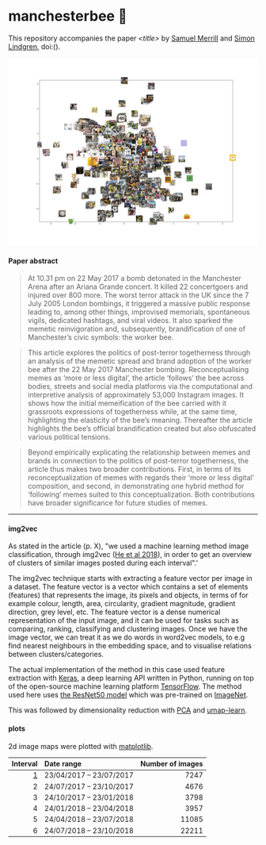# manchesterbee 🐝

This repository accompanies the paper *\<title>* by [Samuel Merrill](https://) and [Simon Lindgren](https://), doi:().

![alt text](imagemaps/mcb_all.png)

#### Paper abstract
> At 10.31 pm on 22 May 2017 a bomb detonated in the Manchester Arena after an Ariana Grande concert. It killed 22 concertgoers and injured over 800 more. The worst terror attack in the UK since the 7 July 2005 London bombings, it triggered a massive public response leading to, among other things, improvised memorials, spontaneous vigils, dedicated hashtags, and viral videos. It also sparked the memetic reinvigoration and, subsequently, brandification of one of Manchester’s civic symbols: the worker bee. 

> This article explores the politics of post-terror togetherness through an analysis of the memetic spread and brand adoption of the worker bee after the 22 May 2017 Manchester bombing. Reconceptualising memes as ‘more or less digital’, the article ‘follows’ the bee across bodies, streets and social media platforms via the computational and interpretive analysis of approximately 53,000 Instagram images. It shows how the initial memeification of the bee carried with it grassroots expressions of togetherness while, at the same time, highlighting the elasticity of the bee’s meaning. Thereafter the article highlights the bee’s official brandification created but also obfuscated various political tensions. 

> Beyond empirically explicating the relationship between memes and brands in connection to the politics of post-terror togetherness, the article thus makes two broader contributions. First, in terms of its reconceptualization of memes with regards their ‘more or less digital’ composition, and second, in demonstrating one hybrid method for ‘following’ memes suited to this conceptualization. Both contributions have broader significance for future studies of memes. 

----

#### img2vec
As stated in the article (p. X), "we used a machine learning method image classification, through img2vec ([He et al 2018](https://link.springer.com/chapter/10.1007/978-981-13-2203-7_16)), in order to get an overview of clusters of similar images posted during each interval".'

The img2vec technique starts with extracting a feature vector per image in a dataset. The feature vector is a vector which contains a set of elements (features) that represents the image, its pixels and objects, in terms of for example colour, length, area, circularity, gradient magnitude, gradient direction, grey level, etc. The feature vector is a dense numerical representation of the input image, and it can be used for tasks such as comparing, ranking, classifying and clustering images. Once we have the image vector, we can treat it as we do words in word2vec models, to e.g find nearest neighbours in the embedding space, and to visualise relations between clusters/categories.

The actual implementation of the method in this case used feature extraction with [Keras](https://github.com/keras-team/keras), a deep learning API written in Python, running on top of the open-source machine learning platform [TensorFlow](https://www.tensorflow.org/). The method used here uses [the ResNet50 model](https://keras.io/api/applications/) which was pre-trained on [ImageNet](http://www.image-net.org/). 

This was followed by dimensionality reduction with [PCA](https://scikit-learn.org/stable/modules/generated/sklearn.decomposition.PCA.html#sklearn.decomposition.PCA) and [umap-learn](https://umap-learn.readthedocs.io/en/latest/index.html). 

#### plots
2d image maps were plotted with [matplotlib](https://matplotlib.org/).


Interval|Date range|Number of images|
---:|:---|---:|
[1](https://github.com/simonlindgren/manchesterbee/blob/main/imagemaps/mcb_int1.png)|23/04/2017 – 23/07/2017|7247
2|24/07/2017 – 23/10/2017|4676
3|24/10/2017 – 23/01/2018|3798
4|24/01/2018 – 23/04/2018|3957
5|24/04/2018 – 23/07/2018|11085
6|24/07/2018 – 23/10/2018|22211


